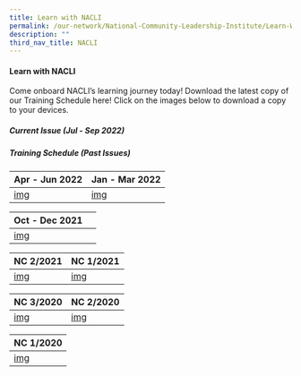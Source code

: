 ```yaml
---
title: Learn with NACLI
permalink: /our-network/National-Community-Leadership-Institute/Learn-With-NACLI
description: ""
third_nav_title: NACLI
---
```

#### Learn with NACLI

Come onboard NACLI’s learning journey today!  Download the latest copy of our Training Schedule here!  Click on the images below to download a copy to your devices.

##### Current Issue (Jul - Sep 2022)


##### Training Schedule (Past Issues)



| Apr - Jun 2022 | Jan - Mar 2022 | 
| -------- | -------- | 
|  [img](#)   | [img](#)  |


| Oct - Dec 2021 |  | 
| -------- | -------- | 
|  [img](#)   |    |

| NC 2/2021 | NC 1/2021  | 
| -------- | -------- | 
|  [img](#)   |  [img](#)  |

| NC 3/2020 | NC 2/2020  | 
| -------- | -------- | 
|  [img](#)   |  [img](#)  |

| NC 1/2020 | 
| -------- |  
|  [img](#)   |
